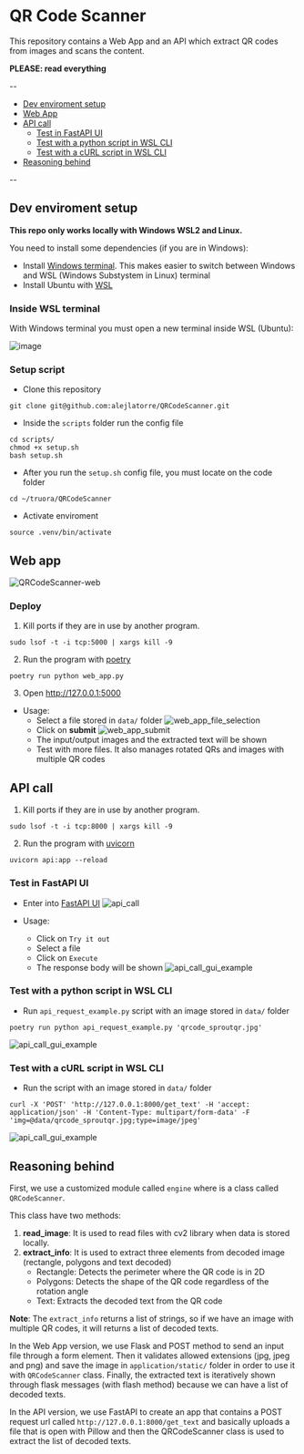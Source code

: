 <h1 aling="center"> QR Code Scanner </h1>

This repository contains a Web App and an API which extract QR codes from images and scans the content.

**PLEASE: read everything**

--

- [Dev enviroment setup](#dev-enviroment-setup)
- [Web App](#web-app)
- [API call](#api-call)
  - [Test in FastAPI UI](#test-in-fastapi-ui)
  - [Test with a python script in WSL CLI](#test-with-a-python-script-in-wsl-cli)
  - [Test with a cURL script in WSL CLI](#test-with-a-curl-script-in-wsl-cli)
- [Reasoning behind](#reasoning-behind)

--

## Dev enviroment setup

**This repo only works locally with Windows WSL2 and Linux.**

You need to install some dependencies (if you are in Windows):

- Install [Windows terminal](https://apps.microsoft.com/store/detail/windows-terminal/9N0DX20HK701). This makes easier to switch between Windows and WSL (Windows Substystem in Linux) terminal
- Install Ubuntu with [WSL](https://learn.microsoft.com/en-us/windows/wsl/install)

### Inside WSL terminal

With Windows terminal you must open a new terminal inside WSL (Ubuntu):

![image](./.github/assets/windows_terminal.png)

### Setup script

- Clone this repository

```
git clone git@github.com:alejlatorre/QRCodeScanner.git
```

- Inside the `scripts` folder run the config file

```
cd scripts/
chmod +x setup.sh
bash setup.sh
```

- After you run the `setup.sh` config file, you must locate on the code folder

```
cd ~/truora/QRCodeScanner
```

- Activate enviroment

```
source .venv/bin/activate
```

## Web app

![QRCodeScanner-web](./.github/assets/web_app.png)

### Deploy

1. Kill ports if they are in use by another program.

```
sudo lsof -t -i tcp:5000 | xargs kill -9
```

2. Run the program with [poetry](https://python-poetry.org)

```
poetry run python web_app.py
```

3. Open http://127.0.0.1:5000

- Usage:
  - Select a file stored in `data/` folder
    ![web_app_file_selection](./.github/assets/web_app_file_selection.png)
  - Click on **submit**
    ![web_app_submit](./.github/assets/web_app_submit.png)
  - The input/output images and the extracted text will be shown
  - Test with more files. It also manages rotated QRs and images with multiple QR codes

## API call

1. Kill ports if they are in use by another program.

```
sudo lsof -t -i tcp:8000 | xargs kill -9
```

2. Run the program with [uvicorn](https://www.uvicorn.org)

```
uvicorn api:app --reload
```

### Test in FastAPI UI

- Enter into [FastAPI UI](http://127.0.0.1:8000/docs#/default/extract_text_get_text_post)
  ![api_call](./.github/assets/api_call.png)

- Usage:
  - Click on `Try it out`
  - Select a file
  - Click on `Execute`
  - The response body will be shown
    ![api_call_gui_example](./.github/assets/api_call_gui_example.png)

### Test with a python script in WSL CLI

- Run `api_request_example.py` script with an image stored in `data/` folder

```
poetry run python api_request_example.py 'qrcode_sproutqr.jpg'
```

![api_call_gui_example](./.github/assets/api_call_cli_py_example.png)

### Test with a cURL script in WSL CLI

- Run the script with an image stored in `data/` folder

```
curl -X 'POST' 'http://127.0.0.1:8000/get_text' -H 'accept: application/json' -H 'Content-Type: multipart/form-data' -F 'img=@data/qrcode_sproutqr.jpg;type=image/jpeg'
```

![api_call_gui_example](./.github/assets/api_call_cli_curl_example.png)

## Reasoning behind

First, we use a customized module called `engine` where is a class called `QRCodeScanner`.

This class have two methods:

1. **read_image**: It is used to read files with cv2 library when data is stored locally.
2. **extract_info**: It is used to extract three elements from decoded image (rectangle, polygons and text decoded)
   - Rectangle: Detects the perimeter where the QR code is in 2D
   - Polygons: Detects the shape of the QR code regardless of the rotation angle
   - Text: Extracts the decoded text from the QR code

**Note**: The `extract_info` returns a list of strings, so if we have an image with multiple QR codes, it will returns a list of decoded texts.

In the Web App version, we use Flask and POST method to send an input file through a form element. Then it validates allowed extensions (jpg, jpeg and png) and save the image in `application/static/` folder in order to use it with `QRCodeScanner` class. Finally, the extracted text is iteratively shown through flask messages (with flash method) because we can have a list of decoded texts.

In the API version, we use FastAPI to create an app that contains a POST request url called `http://127.0.0.1:8000/get_text` and basically uploads a file that is open with Pillow and then the QRCodeScanner class is used to extract the list of decoded texts.

